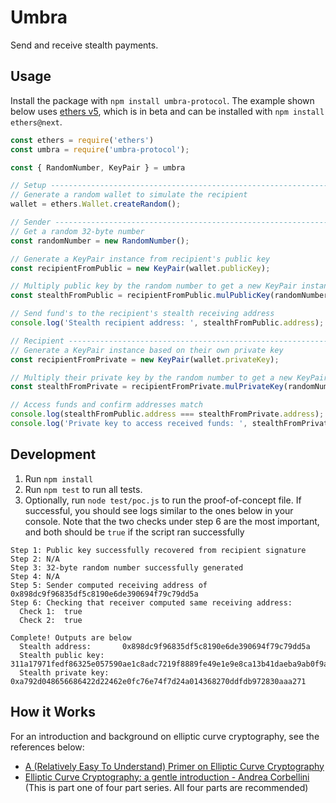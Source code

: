 # Umbra

Send and receive stealth payments.

## Usage

Install the package with `npm install umbra-protocol`. The example shown below
uses [ethers v5](https://docs-beta.ethers.io/), which is in beta and can be
installed with `npm install ethers@next`.

```javascript
const ethers = require('ethers')
const umbra = require('umbra-protocol');

const { RandomNumber, KeyPair } = umbra

// Setup ----------------------------------------------------------------------
// Generate a random wallet to simulate the recipient
wallet = ethers.Wallet.createRandom();

// Sender ---------------------------------------------------------------------
// Get a random 32-byte number
const randomNumber = new RandomNumber();

// Generate a KeyPair instance from recipient's public key
const recipientFromPublic = new KeyPair(wallet.publicKey);

// Multiply public key by the random number to get a new KeyPair instance
const stealthFromPublic = recipientFromPublic.mulPublicKey(randomNumber);

// Send fund's to the recipient's stealth receiving address
console.log('Stealth recipient address: ', stealthFromPublic.address);

// Recipient ------------------------------------------------------------------
// Generate a KeyPair instance based on their own private key
const recipientFromPrivate = new KeyPair(wallet.privateKey);

// Multiply their private key by the random number to get a new KeyPair instance
const stealthFromPrivate = recipientFromPrivate.mulPrivateKey(randomNumber);

// Access funds and confirm addresses match
console.log(stealthFromPublic.address === stealthFromPrivate.address); // true
console.log('Private key to access received funds: ', stealthFromPrivate.privateKeyHex);
```

## Development

1. Run `npm install`
2. Run `npm test` to run all tests.
3. Optionally, run `node test/poc.js` to run the proof-of-concept file. If successful, you should see logs similar to the ones below in your console. Note that the two checks under step 6 are the most important, and both should be `true` if the script ran successfully

```text
Step 1: Public key successfully recovered from recipient signature
Step 2: N/A
Step 3: 32-byte random number successfully generated
Step 4: N/A
Step 5: Sender computed receiving address of  0x898dc9f96835df5c8190e6de390694f79c79dd5a
Step 6: Checking that receiver computed same receiving address:
  Check 1:  true
  Check 2:  true

Complete! Outputs are below
  Stealth address:       0x898dc9f96835df5c8190e6de390694f79c79dd5a
  Stealth public key:    311a17971fedf86325e057590ae1c8adc7219f8889fe49e1e9e8ca13b41daeba9ab0f9ad59ce19c23c24d86186eecc187f24422ba1d9bb897228ceac76fafef7
  Stealth private key:   0xa792d048656686422d22462e0fc76e74f7d24a014368270ddfdb972830aaa271
```

## How it Works

For an introduction and background on elliptic curve cryptography, see the references below:

- [A (Relatively Easy To Understand) Primer on Elliptic Curve Cryptography](https://blog.cloudflare.com/a-relatively-easy-to-understand-primer-on-elliptic-curve-cryptography/)
- [Elliptic Curve Cryptography: a gentle introduction - Andrea Corbellini](https://andrea.corbellini.name/2015/05/17/elliptic-curve-cryptography-a-gentle-introduction/) (This is part one of four part series. All four parts are recommended)
